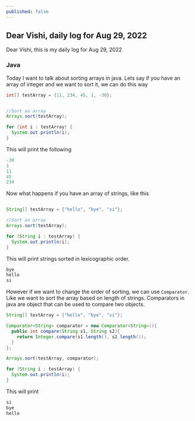 ```yaml
---
published: false
---
```

##  Dear Vishi, daily log for Aug 29, 2022

Dear Vishi, this is my daily log for Aug 29, 2022

### Java

Today I want to talk about sorting arrays in java. Lets say if you have an array of integer and we want to sort it, we can do this way

```java
int[] testArray = {11, 234, 45, 1, -30};


//Sort an array
Arrays.sort(testArray); 

for (int i : testArray) {
  System.out.println(i);
}
```

This will print the following 

```java
-30
1
11
45
234
```

Now what happens if you have an array of strings, like this

```java

String[] testArray = {"hello", "bye", "si"};

//Sort an array
Arrays.sort(testArray); 

for (String i : testArray) {
  System.out.println(i);
}
```

This will print strings sorted in lexicographic order.


``` bash
bye
hello
si
```

However if we want to change the order of sorting, we can use `Comparator`. Like we want to sort the array based on length of strings. Comparators in java are object that can be used to compare two objects.

```java
String[] testArray = {"hello", "bye", "si"};

Comparator<String> comparator = new Comparator<String>(){
  public int compare(String s1, String s2){
    return Integer.compare(s1.length(), s2.length());
  }
};

Arrays.sort(testArray, comparator); 

for (String i : testArray) {
  System.out.println(i);
}
```

This will print

```bash
si 
bye
hello
```